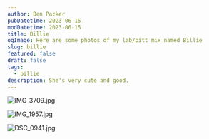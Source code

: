 ```yaml
---
author: Ben Packer
pubDatetime: 2023-06-15
modDatetime: 2023-06-15
title: Billie
ogImage: Here are some photos of my lab/pitt mix named Billie
slug: billie
featured: false
draft: false
tags:
  - billie
description: She's very cute and good.
---
```

![IMG_3709.jpg](https://publish-01.obsidian.md/access/da02ca12242c5108275a2fd43a895b82/__site/img/IMG_3709.jpg)

![IMG_1957.jpg](https://publish-01.obsidian.md/access/da02ca12242c5108275a2fd43a895b82/__site/img/IMG_1957.jpg)

![DSC_0941.jpg](https://publish-01.obsidian.md/access/da02ca12242c5108275a2fd43a895b82/__site/img/DSC_0941.jpg)
